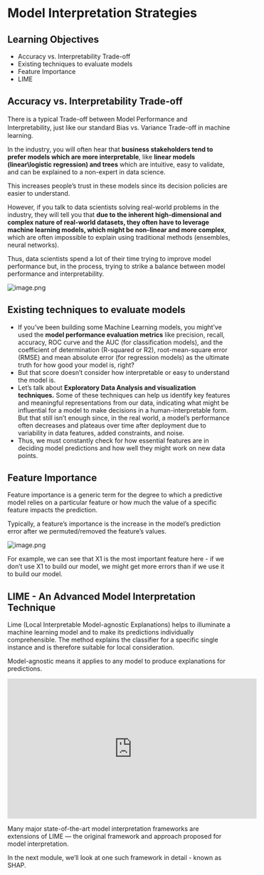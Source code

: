 # Model Interpretation Strategies

## Learning Objectives

* Accuracy vs. Interpretability Trade-off
* Existing techniques to evaluate models
* Feature Importance
* LIME


## Accuracy vs. Interpretability Trade-off

There is a typical Trade-oﬀ between Model Performance and Interpretability, just like our standard Bias vs. Variance Trade-oﬀ in machine learning.

In the industry, you will often hear that **business stakeholders tend to prefer models which are more interpretable**, like **linear models (linear\logistic regression) and trees** which are intuitive, easy to validate, and can be explained to a non-expert in data science.

This increases people’s trust in these models since its decision policies are easier to understand.

However, if you talk to data scientists solving real-world problems in the industry, they will tell you that **due to the inherent high-dimensional and complex nature of real-world datasets, they often have to leverage machine learning models, which might be non-linear and more complex**, which are often impossible to explain using traditional methods (ensembles, neural networks).

Thus, data scientists spend a lot of their time trying to improve model performance but, in the process, trying to strike a balance between model performance and interpretability.





![image.png](https://dphi-live.s3.amazonaws.com/media_uploads/image_19087bd6162740729673237b9de6e312.png)




## Existing techniques to evaluate models

* If you’ve been building some Machine Learning models, you might’ve used the **model performance evaluation metrics** like precision, recall, accuracy, ROC curve and the AUC (for classification models), and the coefficient of determination (R-squared or R2), root-mean-square error (RMSE) and mean absolute error (for regression models) as the ultimate truth for how good your model is, right?
* But that score doesn’t consider how interpretable or easy to understand the model is.
* Let’s talk about **Exploratory Data Analysis and visualization techniques.** Some of these techniques can help us identify key features and meaningful representations from our data, indicating what might be influential for a model to make decisions in a human-interpretable form. But that still isn’t enough since, in the real world, a model’s performance often decreases and plateaus over time after deployment due to variability in data features, added constraints, and noise.
* Thus, we must constantly check for how essential features are in deciding model predictions and how well they might work on new data points.

## Feature Importance

Feature importance is a generic term for the degree to which a predictive model relies on a particular feature or how much the value of a specific feature impacts the prediction.

Typically, a feature’s importance is the increase in the model’s prediction error after we permuted/removed the feature’s values.










![image.png](https://dphi-live.s3.amazonaws.com/media_uploads/image_6272d32b8abe4978868c4980801d15e0.png)






For example, we can see that X1 is the most important feature here - if we don’t use X1 to build our model, we might get more errors than if we use it to build our model.

## LIME - An Advanced Model Interpretation Technique

Lime (Local Interpretable Model-agnostic Explanations) helps to illuminate a machine learning model and to make its predictions individually comprehensible. The method explains the classifier for a specific single instance and is therefore suitable for local consideration.

Model-agnostic means it applies to any model to produce explanations for predictions.








<iframe width="560" height="315" src="https://www.youtube.com/embed/hUnRCxnydCc" title="YouTube video player" frameborder="0" allow="accelerometer; autoplay; clipboard-write; encrypted-media; gyroscope; picture-in-picture" allowfullscreen></iframe>







Many major state-of-the-art model interpretation frameworks are extensions of LIME — the original framework and approach proposed for model interpretation.

In the next module, we’ll look at one such framework in detail - known as SHAP.